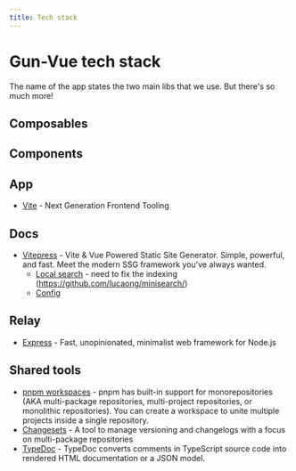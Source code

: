 ```yaml
---
title: Tech stack
---
```


# Gun-Vue tech stack

The name of the app states the two main libs that we use. But there's so much more!

## Composables

## Components

## App

- [Vite](https://vitejs.dev) - Next Generation Frontend Tooling

## Docs

- [Vitepress](https://vitepress.dev/) - Vite & Vue Powered Static Site Generator. Simple, powerful, and fast. Meet the modern SSG framework you've always wanted.
  - [Local search](https://github.com/vuejs/vitepress/blob/1769d329cc1f517136d9a543385edce335e5dd24/src/node/plugins/localSearchPlugin.ts) - need to fix the indexing (https://github.com/lucaong/minisearch/)
  - [Config](https://vitepress.dev/reference/site-config)

## Relay

- [Express](http://expressjs.com/) - Fast, unopinionated, minimalist web framework for Node.js

## Shared tools

- [pnpm workspaces](https://pnpm.io/workspaces) - pnpm has built-in support for monorepositories (AKA multi-package repositories, multi-project repositories, or monolithic repositories). You can create a workspace to unite multiple projects inside a single repository.
- [Changesets](https://github.com/changesets/changesets) - A tool to manage versioning and changelogs with a focus on multi-package repositories
- [TypeDoc](https://typedoc.org/) - TypeDoc converts comments in TypeScript source code into rendered HTML documentation or a JSON model.